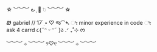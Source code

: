 ☆ ︶︶︶  ౿ ָ 🎀 𞥊   ︶︶︶ ☆

Ꮺ  gabriel // 17  ๋࣭ ⭑ ♡
જ⁀➴ ೀ minor experience in code ೀ  
ask 4 carrd ૮{˶ᵔ ᵕ ᵔ˶ }ა   .ᐟ ₊˚⊹ ᰔ

︶︶︶ ⊹ ︶︶︶ ୨♡୧ ︶︶︶ ⊹ ︶︶︶
